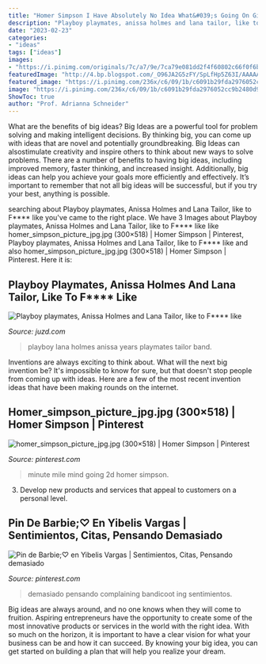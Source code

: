 ```yaml
---
title: "Homer Simpson I Have Absolutely No Idea What&#039;s Going On Gif - Demasiado Pensando Complaining Bandicoot Ing Sentimientos"
description: "Playboy playmates, anissa holmes and lana tailor, like to f**** like"
date: "2023-02-23"
categories:
- "ideas"
tags: ["ideas"]
images:
- "https://i.pinimg.com/originals/7c/a7/9e/7ca79e081dd2f4f60802c66f0f6bb5a2.jpg"
featuredImage: "http://4.bp.blogspot.com/_O96JA2G5zFY/SpLfHp5Z63I/AAAAAAAAAuc/NTEf7hQwbWU/s400/DSC_0393.jpg"
featured_image: "https://i.pinimg.com/236x/c6/09/1b/c6091b29fda2976052cc9b2480d9fba6--d-design-minute.jpg"
image: "https://i.pinimg.com/236x/c6/09/1b/c6091b29fda2976052cc9b2480d9fba6--d-design-minute.jpg"
ShowToc: true
author: "Prof. Adrianna Schneider"
---
```



What are the benefits of big ideas?
Big Ideas are a powerful tool for problem solving and making intelligent decisions. By thinking big, you can come up with ideas that are novel and potentially groundbreaking. Big Ideas can alsostimulate creativity and inspire others to think about new ways to solve problems.
There are a number of benefits to having big ideas, including improved memory, faster thinking, and increased insight. Additionally, big ideas can help you achieve your goals more efficiently and effectively. It’s important to remember that not all big ideas will be successful, but if you try your best, anything is possible.

	

		
searching about Playboy playmates, Anissa Holmes and Lana Tailor, like to F**** like you've came to the right place. We have 3 Images about Playboy playmates, Anissa Holmes and Lana Tailor, like to F**** like like homer_simpson_picture_jpg.jpg (300×518) | Homer Simpson | Pinterest, Playboy playmates, Anissa Holmes and Lana Tailor, like to F**** like and also homer_simpson_picture_jpg.jpg (300×518) | Homer Simpson | Pinterest. Here it is:
		
    
## Playboy Playmates, Anissa Holmes And Lana Tailor, Like To F**** Like

<img loading=lazy src="http://4.bp.blogspot.com/_O96JA2G5zFY/SpLfHp5Z63I/AAAAAAAAAuc/NTEf7hQwbWU/s400/DSC_0393.jpg" onerror="this.onerror=null;this.src='https://tse3.mm.bing.net/th?id=OIP.upifKhjVwpphS9Rmg6_z-gAAAA&amp;pid=15.1';" alt="Playboy playmates, Anissa Holmes and Lana Tailor, like to F**** like">

_Source: juzd.com_

>playboy lana holmes anissa years playmates tailor band. 

	

Inventions are always exciting to think about. What will the next big invention be? It's impossible to know for sure, but that doesn't stop people from coming up with ideas. Here are a few of the most recent invention ideas that have been making rounds on the internet.

    
## Homer_simpson_picture_jpg.jpg (300×518) | Homer Simpson | Pinterest

<img loading=lazy src="https://i.pinimg.com/236x/c6/09/1b/c6091b29fda2976052cc9b2480d9fba6--d-design-minute.jpg" onerror="this.onerror=null;this.src='https://tse4.mm.bing.net/th?id=OIP.K9qOaVE2mtEuGE7n2u5d9wAAAA&amp;pid=15.1';" alt="homer_simpson_picture_jpg.jpg (300×518) | Homer Simpson | Pinterest">

_Source: pinterest.com_

>minute mile mind going 2d homer simpson. 

	

3. Develop new products and services that appeal to customers on a personal level.

    
## Pin De Barbie;♡ En Yibelis Vargas | Sentimientos, Citas, Pensando Demasiado

<img loading=lazy src="https://i.pinimg.com/originals/7c/a7/9e/7ca79e081dd2f4f60802c66f0f6bb5a2.jpg" onerror="this.onerror=null;this.src='https://tse1.mm.bing.net/th?id=OIP.yS2ax3FjxjcanaS9H4rmNwHaNJ&amp;pid=15.1';" alt="Pin de Barbie;♡ en Yibelis Vargas | Sentimientos, Citas, Pensando demasiado">

_Source: pinterest.com_

>demasiado pensando complaining bandicoot ing sentimientos. 

	

Big ideas are always around, and no one knows when they will come to fruition. Aspiring entrepreneurs have the opportunity to create some of the most innovative products or services in the world with the right idea. With so much on the horizon, it is important to have a clear vision for what your business can be and how it can succeed. By knowing your big idea, you can get started on building a plan that will help you realize your dream.

